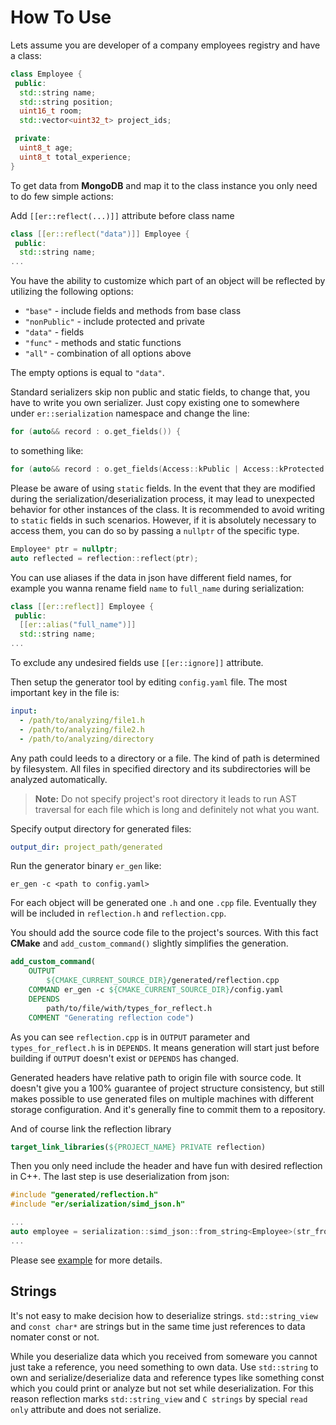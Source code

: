 # How To Use

Lets assume you are developer of a company employees registry and have a class:

```cpp
class Employee {
 public:
  std::string name;
  std::string position;
  uint16_t room;
  std::vector<uint32_t> project_ids;

 private:
  uint8_t age;
  uint8_t total_experience;
}
```

To get data from **MongoDB** and map it to the class instance you only need to do few simple actions:

Add `[[er::reflect(...)]]` attribute before class name

```cpp
class [[er::reflect("data")]] Employee {
 public:
  std::string name;
...
```
You have the ability to customize which part of an object will be reflected by utilizing the following options:

- `"base"` - include fields and methods from base class
- `"nonPublic"` - include protected and private
- `"data"` - fields
- `"func"` - methods and static functions
- `"all"` - combination of all options above

The empty options is equal to `"data"`.

Standard serializers skip non public and static fields, to change that, you have to write you own serializer. Just copy existing one to somewhere under `er::serialization` namespace and change the line:

```cpp
for (auto&& record : o.get_fields()) {
```

to something like:

```cpp
for (auto&& record : o.get_fields(Access::kPublic | Access::kProtected | Access::kPrivate)) {
```

Please be aware of using `static` fields. In the event that they are modified during the serialization/deserialization process, it may lead to unexpected behavior for other instances of the class. It is recommended to avoid writing to `static` fields in such scenarios. However, if it is absolutely necessary to access them, you can do so by passing a `nullptr` of the specific type.

```cpp
Employee* ptr = nullptr;
auto reflected = reflection::reflect(ptr);
```

You can use aliases if the data in json have different field names, for example you wanna rename field `name` to `full_name` during serialization:

```cpp
class [[er::reflect]] Employee {
 public:
  [[er::alias("full_name")]]
  std::string name;
...
```

To exclude any undesired fields use `[[er::ignore]]` attribute.

Then setup the generator tool by editing `config.yaml` file. The most important key in the file is:

```yaml
input:
  - /path/to/analyzing/file1.h
  - /path/to/analyzing/file2.h
  - /path/to/analyzing/directory
```

Any path could leeds to a directory or a file. The kind of path is determined by filesystem. All files in specified directory and its subdirectories will be analyzed automatically.

> **Note:** Do not specify project's root directory it leads to run AST traversal for each file which is long and definitely not what you want.

Specify output directory for generated files:

```yaml
output_dir: project_path/generated
```

Run the generator binary `er_gen` like:

```shell
er_gen -c <path to config.yaml>
```

For each object will be generated one `.h` and one `.cpp` file. Eventually they will be included in `reflection.h` and `reflection.cpp`.  

You should add the source code file to the project's sources. With this fact **CMake** and `add_custom_command()` slightly simplifies the generation.  

```cmake
add_custom_command(
    OUTPUT
        ${CMAKE_CURRENT_SOURCE_DIR}/generated/reflection.cpp
    COMMAND er_gen -c ${CMAKE_CURRENT_SOURCE_DIR}/config.yaml
    DEPENDS
        path/to/file/with/types_for_reflect.h
    COMMENT "Generating reflection code")
```

As you can see `reflection.cpp` is in `OUTPUT` parameter and `types_for_reflect.h` is in `DEPENDS`. It means generation will start just before building if `OUTPUT` doesn't exist or `DEPENDS` has changed.

Generated headers have relative path to origin file with source code. It doesn't give you a 100% guarantee of project structure consistency, but still makes possible to use generated files on multiple machines with different storage configuration. And it's generally fine to commit them to a repository.

And of course link the reflection library

```cmake
target_link_libraries(${PROJECT_NAME} PRIVATE reflection)
```

Then you only need include the header and have fun with desired reflection in C++. The last step is use deserialization from json:

```cpp
#include "generated/reflection.h"
#include "er/serialization/simd_json.h"

...
auto employee = serialization::simd_json::from_string<Employee>(str_from_mongo).unwrap();
...
```

Please see [example](../example) for more details.

## Strings

It's not easy to make decision how to deserialize strings. `std::string_view` and `const char*` are strings but in the same time just references to data nomater const or not.

While you deserialize data which you received from someware you cannot just take a reference, you need something to own data. Use `std::string` to own and serialize/deserialize data and reference types like something const which you could print or analyze but not set while deserialization. For this reason reflection marks `std::string_view` and `C strings` by special `read only` attribute and does not serialize.
